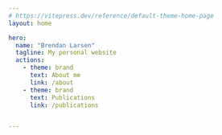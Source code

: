 ```yaml
---
# https://vitepress.dev/reference/default-theme-home-page
layout: home

hero:
  name: "Brendan Larsen"
  tagline: My personal website
  actions:
    - theme: brand
      text: About me
      link: /about
    - theme: brand
      text: Publications
      link: /publications


---
```




<script setup>
import ExampleCollideForce from "./components/ExampleCollideForce.vue";
import ExampleBlankChart from "./components/ExampleBlankChart.vue";
</script>

<ExampleBlankChart/>
